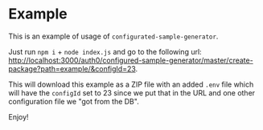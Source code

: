 # Example

This is an example of usage of `configurated-sample-generator`.

Just run `npm i` + `node index.js` and go to the following url: [http://localhost:3000/auth0/configured-sample-generator/master/create-package?path=example/&configId=23](http://localhost:3000/auth0/configured-sample-generator/master/create-package?path=example/&configId=23).

This will download this example as a ZIP file with an added `.env` file which will have the `configId` set to 23 since we put that in the URL and one other configuration file we "got from the DB".

Enjoy!
